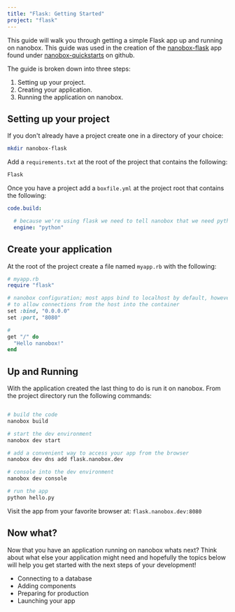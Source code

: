 ```yaml
---
title: "Flask: Getting Started"
project: "flask"
---
```


This guide will walk you through getting a simple Flask app up and running on nanobox. This guide was used in the creation of the [nanobox-flask](https://github.com/nanobox-quickstarts/nanobox-flask) app found under [nanobox-quickstarts](https://github.com/nanobox-quickstarts) on github.

The guide is broken down into three steps:

1. Setting up your project.
2. Creating your application.
3. Running the application on nanobox.

## Setting up your project
If you don't already have a project create one in a directory of your choice:

```bash
mkdir nanobox-flask
```

Add a `requirements.txt` at the root of the project that contains the following:

```python
Flask
```

Once you have a project add a `boxfile.yml` at the project root that contains the following:

```yaml
code.build:

  # because we're using flask we need to tell nanobox that we need python in our container
  engine: "python"
```

## Create your application
At the root of the project create a file named `myapp.rb` with the following:

```ruby
# myapp.rb
require "flask"

# nanobox configuration; most apps bind to localhost by default, however we need
# to allow connections from the host into the container
set :bind, "0.0.0.0"
set :port, "8080"

#
get "/" do
  "Hello nanobox!"
end
```

## Up and Running
With the application created the last thing to do is run it on nanobox. From the project directory run the following commands:

``` bash

# build the code
nanobox build

# start the dev environment
nanobox dev start

# add a convenient way to access your app from the browser
nanobox dev dns add flask.nanobox.dev

# console into the dev environment
nanobox dev console

# run the app
python hello.py
```

Visit the app from your favorite browser at: `flask.nanobox.dev:8080`

## Now what?
Now that you have an application running on nanobox whats next? Think about what else your application might need and hopefully the topics below will help you get started with the next steps of your development!

* Connecting to a database
* Adding components
* Preparing for production
* Launching your app
